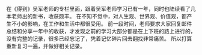 在《得到》吴军老师的专栏里面，跟着吴军老师学习已有一年，同时也陆续看了几本老师出的新书，收获颇丰。
在不知不觉中，对人生观、世界观、价值观，都产生不小的影响，在工作和生活中都很受用。
前一段时间，老师要求大家回复邮件总结和分享一年中的收获，才发现之前的学习大部分都是在上下班的路上进行的，没有完整的记录，很多已经忘记了，凭着记忆碎片回去翻找非常痛苦。
所以打算重新复习一遍，并做好相关记录。
